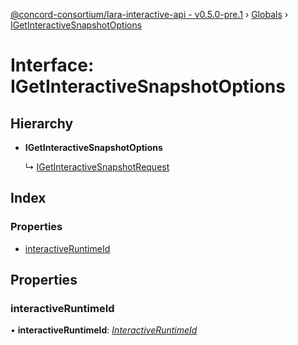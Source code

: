 [@concord-consortium/lara-interactive-api - v0.5.0-pre.1](../README.md) › [Globals](../globals.md) › [IGetInteractiveSnapshotOptions](igetinteractivesnapshotoptions.md)

# Interface: IGetInteractiveSnapshotOptions

## Hierarchy

* **IGetInteractiveSnapshotOptions**

  ↳ [IGetInteractiveSnapshotRequest](igetinteractivesnapshotrequest.md)

## Index

### Properties

* [interactiveRuntimeId](igetinteractivesnapshotoptions.md#interactiveruntimeid)

## Properties

###  interactiveRuntimeId

• **interactiveRuntimeId**: *[InteractiveRuntimeId](../globals.md#interactiveruntimeid)*
